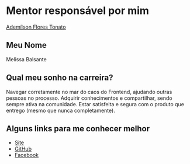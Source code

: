 # Mentor responsável por mim

[Ademílson Flores Tonato](/profiles/mentors/profiles/ademilson_tonato.md)

## Meu Nome

Melissa Balsante

## Qual meu sonho na carreira?

Navegar corretamente no mar do caos do Frontend, ajudando outras pessoas no processo.
Adquirir conhecimentos e compartilhar, sendo sempre ativa na comunidade.
Estar satisfeita e segura com o produto que entrego (mesmo que nunca completamente).

## Alguns links para me conhecer melhor

- [Site](https://mibsbalsante.github.io)
- [GitHub](https://github.com/mibsbalsante)
- [Facebook](https://www.facebook.com/mibsbalsante)
